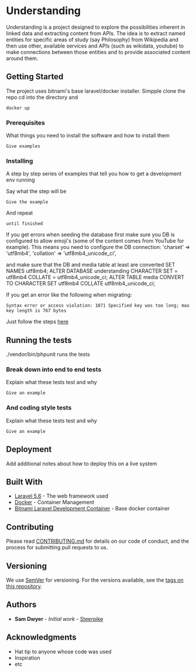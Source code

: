 # Understanding

Understanding is a project designed to explore the possibilities inherent in linked data and extracting content from APIs. The idea is to extract named entities for specific areas of study (say Philosophy) from Wikipedia and then use other, available services and APIs (such as wikidata, youtube) to make connections between those entities and to provide associated content around them.

## Getting Started

The project uses bitnami's base laravel/docker installer. Simpple clone the repo cd into the directory and 
```
docker up
```

### Prerequisites

What things you need to install the software and how to install them

```
Give examples
```

### Installing

A step by step series of examples that tell you how to get a development env running

Say what the step will be

```
Give the example
```

And repeat

```
until finished
```
If you get errors when seeding the database first make sure you DB is configured to allow emoji's (some of the content comes from YouTube for example). This means you need to configure the DB connection:
'charset' => 'utf8mb4',
'collation' => 'utf8mb4_unicode_ci',

and make sure that the DB and media table at least are converted 
SET NAMES utf8mb4;
ALTER DATABASE understanding CHARACTER SET = utf8mb4 COLLATE = utf8mb4_unicode_ci;
ALTER TABLE media CONVERT TO CHARACTER SET utf8mb4 COLLATE utf8mb4_unicode_ci;

If you get an error like the following when migrating:
```
Syntax error or access violation: 1071 Specified key was too long; max key length is 767 bytes
```
Just follow the steps [here](https://laravel-news.com/laravel-5-4-key-too-long-error)


## Running the tests

./vendor/bin/phpunit runs the tests

### Break down into end to end tests

Explain what these tests test and why

```
Give an example
```

### And coding style tests

Explain what these tests test and why

```
Give an example
```

## Deployment

Add additional notes about how to deploy this on a live system

## Built With

* [Laravel 5.6](https://laravel.com/docs/5.6/) - The web framework used
* [Docker](https://maven.apache.org/) - Container Management
* [Bitnami Laravel Development Container](https://hub.docker.com/r/bitnami/laravel/) - Base docker container

## Contributing

Please read [CONTRIBUTING.md](https://gist.github.com/PurpleBooth/b24679402957c63ec426) for details on our code of conduct, and the process for submitting pull requests to us.

## Versioning

We use [SemVer](http://semver.org/) for versioning. For the versions available, see the [tags on this repository](https://github.com/your/project/tags). 

## Authors

* **Sam Dwyer** - *Initial work* - [Steerpike](https://github.com/steerpike)

## Acknowledgments

* Hat tip to anyone whose code was used
* Inspiration
* etc
